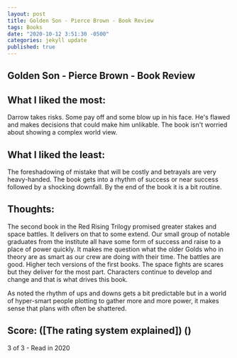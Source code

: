 ```yaml
---
layout: post
title: Golden Son - Pierce Brown - Book Review
tags: Books
date: "2020-10-12 3:51:30 -0500"
categories: jekyll update
published: true
---
```


## Golden Son - Pierce Brown - Book Review

## What I liked the most:

Darrow takes risks. Some pay off and some blow up in his face. He's flawed and makes decisions that could make him unlikable. The book isn't worried about showing a complex world view.

## What I liked the least:

The foreshadowing of mistake that will be costly and betrayals are very heavy-handed. The book gets into a rhythm of success or near success followed by a shocking downfall. By the end of the book it is a bit routine.

## Thoughts:

The second book in the Red Rising Trilogy promised greater stakes and space battles. It delivers on that to some extend. Our small group of notable graduates from the institute all have some form of success and raise to a place of power quickly. It makes me question what the older Golds who in theory are as smart as our crew are doing with their time.
The battles are good. Higher tech versions of the first books. The space fights are scares but they deliver for the most part. Characters continue to develop and change and that is what drives this book.

As noted the rhythm of ups and downs gets a bit predictable but in a world of hyper-smart people plotting to gather more and more power, it makes sense that plans with often be shattered.

## Score: ([The rating system explained]) ()

3 of 3 - Read in 2020
